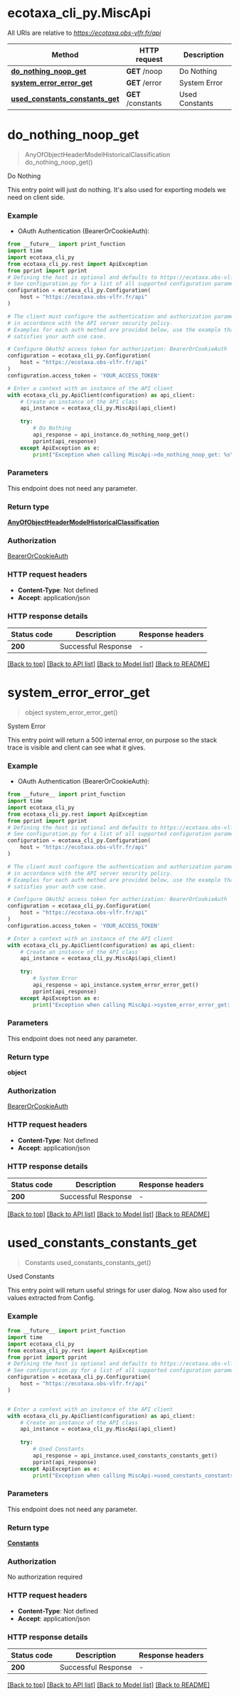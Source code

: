 # ecotaxa_cli_py.MiscApi

All URIs are relative to *https://ecotaxa.obs-vlfr.fr/api*

Method | HTTP request | Description
------------- | ------------- | -------------
[**do_nothing_noop_get**](MiscApi.md#do_nothing_noop_get) | **GET** /noop | Do Nothing
[**system_error_error_get**](MiscApi.md#system_error_error_get) | **GET** /error | System Error
[**used_constants_constants_get**](MiscApi.md#used_constants_constants_get) | **GET** /constants | Used Constants


# **do_nothing_noop_get**
> AnyOfObjectHeaderModelHistoricalClassification do_nothing_noop_get()

Do Nothing

This entry point will just do nothing.     It's also used for exporting models we need on client side.

### Example

* OAuth Authentication (BearerOrCookieAuth):
```python
from __future__ import print_function
import time
import ecotaxa_cli_py
from ecotaxa_cli_py.rest import ApiException
from pprint import pprint
# Defining the host is optional and defaults to https://ecotaxa.obs-vlfr.fr/api
# See configuration.py for a list of all supported configuration parameters.
configuration = ecotaxa_cli_py.Configuration(
    host = "https://ecotaxa.obs-vlfr.fr/api"
)

# The client must configure the authentication and authorization parameters
# in accordance with the API server security policy.
# Examples for each auth method are provided below, use the example that
# satisfies your auth use case.

# Configure OAuth2 access token for authorization: BearerOrCookieAuth
configuration = ecotaxa_cli_py.Configuration(
    host = "https://ecotaxa.obs-vlfr.fr/api"
)
configuration.access_token = 'YOUR_ACCESS_TOKEN'

# Enter a context with an instance of the API client
with ecotaxa_cli_py.ApiClient(configuration) as api_client:
    # Create an instance of the API class
    api_instance = ecotaxa_cli_py.MiscApi(api_client)
    
    try:
        # Do Nothing
        api_response = api_instance.do_nothing_noop_get()
        pprint(api_response)
    except ApiException as e:
        print("Exception when calling MiscApi->do_nothing_noop_get: %s\n" % e)
```

### Parameters
This endpoint does not need any parameter.

### Return type

[**AnyOfObjectHeaderModelHistoricalClassification**](AnyOfObjectHeaderModelHistoricalClassification.md)

### Authorization

[BearerOrCookieAuth](../README.md#BearerOrCookieAuth)

### HTTP request headers

 - **Content-Type**: Not defined
 - **Accept**: application/json

### HTTP response details
| Status code | Description | Response headers |
|-------------|-------------|------------------|
**200** | Successful Response |  -  |

[[Back to top]](#) [[Back to API list]](../README.md#documentation-for-api-endpoints) [[Back to Model list]](../README.md#documentation-for-models) [[Back to README]](../README.md)

# **system_error_error_get**
> object system_error_error_get()

System Error

This entry point will return a 500 internal error, on purpose so the stack trace is visible and client can see what it gives.

### Example

* OAuth Authentication (BearerOrCookieAuth):
```python
from __future__ import print_function
import time
import ecotaxa_cli_py
from ecotaxa_cli_py.rest import ApiException
from pprint import pprint
# Defining the host is optional and defaults to https://ecotaxa.obs-vlfr.fr/api
# See configuration.py for a list of all supported configuration parameters.
configuration = ecotaxa_cli_py.Configuration(
    host = "https://ecotaxa.obs-vlfr.fr/api"
)

# The client must configure the authentication and authorization parameters
# in accordance with the API server security policy.
# Examples for each auth method are provided below, use the example that
# satisfies your auth use case.

# Configure OAuth2 access token for authorization: BearerOrCookieAuth
configuration = ecotaxa_cli_py.Configuration(
    host = "https://ecotaxa.obs-vlfr.fr/api"
)
configuration.access_token = 'YOUR_ACCESS_TOKEN'

# Enter a context with an instance of the API client
with ecotaxa_cli_py.ApiClient(configuration) as api_client:
    # Create an instance of the API class
    api_instance = ecotaxa_cli_py.MiscApi(api_client)
    
    try:
        # System Error
        api_response = api_instance.system_error_error_get()
        pprint(api_response)
    except ApiException as e:
        print("Exception when calling MiscApi->system_error_error_get: %s\n" % e)
```

### Parameters
This endpoint does not need any parameter.

### Return type

**object**

### Authorization

[BearerOrCookieAuth](../README.md#BearerOrCookieAuth)

### HTTP request headers

 - **Content-Type**: Not defined
 - **Accept**: application/json

### HTTP response details
| Status code | Description | Response headers |
|-------------|-------------|------------------|
**200** | Successful Response |  -  |

[[Back to top]](#) [[Back to API list]](../README.md#documentation-for-api-endpoints) [[Back to Model list]](../README.md#documentation-for-models) [[Back to README]](../README.md)

# **used_constants_constants_get**
> Constants used_constants_constants_get()

Used Constants

This entry point will return useful strings for user dialog. Now also used for values extracted from Config.

### Example

```python
from __future__ import print_function
import time
import ecotaxa_cli_py
from ecotaxa_cli_py.rest import ApiException
from pprint import pprint
# Defining the host is optional and defaults to https://ecotaxa.obs-vlfr.fr/api
# See configuration.py for a list of all supported configuration parameters.
configuration = ecotaxa_cli_py.Configuration(
    host = "https://ecotaxa.obs-vlfr.fr/api"
)


# Enter a context with an instance of the API client
with ecotaxa_cli_py.ApiClient(configuration) as api_client:
    # Create an instance of the API class
    api_instance = ecotaxa_cli_py.MiscApi(api_client)
    
    try:
        # Used Constants
        api_response = api_instance.used_constants_constants_get()
        pprint(api_response)
    except ApiException as e:
        print("Exception when calling MiscApi->used_constants_constants_get: %s\n" % e)
```

### Parameters
This endpoint does not need any parameter.

### Return type

[**Constants**](Constants.md)

### Authorization

No authorization required

### HTTP request headers

 - **Content-Type**: Not defined
 - **Accept**: application/json

### HTTP response details
| Status code | Description | Response headers |
|-------------|-------------|------------------|
**200** | Successful Response |  -  |

[[Back to top]](#) [[Back to API list]](../README.md#documentation-for-api-endpoints) [[Back to Model list]](../README.md#documentation-for-models) [[Back to README]](../README.md)

